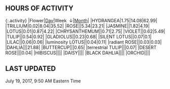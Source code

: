 
## HOURS OF ACTIVITY

{:.activity}
|<span class="activity_header">Flower</span>|<span class="activity_header activity_col1"><a href="https://tankpit-flowers.github.io/activity">Day</a></span>|<span class="activity_header activity_col2 activity_sorted">Week &nbsp;&darr;</span>|<span class="activity_header activity_col3"><a href="https://tankpit-flowers.github.io/activity-month">Month</a></span>|
|<span class="red">HYDRANGEA</span><span class="awards-container"><span class="awards-sprite a0-3"></span><span class="awards-sprite a2-1"></span><span class="awards-sprite a3-1"></span><span class="awards-sprite a4-3"></span><span class="awards-sprite a5-3"></span></span>|<span class="activity activity_col1">1.75</span>|<span class="activity activity_col2 activity_sorted">14.08</span>|<span class="activity activity_col3">62.99</span>|
|<span class="red">TRILLIUM</span><span class="awards-container"><span class="awards-sprite a0-3"></span><span class="awards-sprite a3-1"></span><span class="awards-sprite a4-3"></span><span class="awards-sprite a5-2"></span><span class="awards-sprite a7-1"></span></span>|<span class="activity activity_col1">0.02</span>|<span class="activity activity_col2 activity_sorted">8.04</span>|<span class="activity activity_col3">35.52</span>|
|<span class="red">ROSE</span><span class="awards-container"><span class="awards-sprite a0-3"></span><span class="awards-sprite a1-1"></span><span class="awards-sprite a2-2"></span><span class="awards-sprite a3-2"></span><span class="awards-sprite a5-2"></span><span class="awards-sprite a7-1"></span><span class="awards-sprite a8-1"></span></span>|<span class="activity activity_col1"></span>|<span class="activity activity_col2 activity_sorted">5.34</span>|<span class="activity activity_col3">23.21</span>|
|<span class="red">JASMINE</span><span class="awards-container"><span class="awards-sprite a0-3"></span><span class="awards-sprite a5-1"></span></span>|<span class="activity activity_col1"></span>|<span class="activity activity_col2 activity_sorted">1.82</span>|<span class="activity activity_col3">4.19</span>|
|<span class="red">LOTUS</span><span class="awards-container"><span class="awards-sprite a0-3"></span><span class="awards-sprite a1-3"></span><span class="awards-sprite a2-2"></span><span class="awards-sprite a3-2"></span><span class="awards-sprite a5-2"></span></span>|<span class="activity activity_col1">0.01</span>|<span class="activity activity_col2 activity_sorted">0.87</span>|<span class="activity activity_col3">4.22</span>|
|<span class="red">CHRYSANTHEMUM</span><span class="awards-container"><span class="awards-sprite a0-3"></span><span class="awards-sprite a1-1"></span><span class="awards-sprite a5-3"></span><span class="awards-sprite a7-1"></span></span>|<span class="activity activity_col1"></span>|<span class="activity activity_col2 activity_sorted">0.71</span>|<span class="activity activity_col3">2.75</span>|
|<span class="red">VIOLET</span><span class="awards-container"><span class="awards-sprite a0-3"></span><span class="awards-sprite a5-2"></span></span>|<span class="activity activity_col1"></span>|<span class="activity activity_col2 activity_sorted">0.62</span>|<span class="activity activity_col3">5.49</span>|
|<span class="red">TULIP</span><span class="awards-container"><span class="awards-sprite a0-3"></span><span class="awards-sprite a1-1"></span><span class="awards-sprite a2-1"></span><span class="awards-sprite a3-1"></span><span class="awards-sprite a5-1"></span></span>|<span class="activity activity_col1"></span>|<span class="activity activity_col2 activity_sorted">0.54</span>|<span class="activity activity_col3">0.92</span>|
|<span class="red">GLADIOLUS</span><span class="awards-container"><span class="awards-sprite a0-3"></span><span class="awards-sprite a2-2"></span><span class="awards-sprite a3-1"></span><span class="awards-sprite a5-3"></span></span>|<span class="activity activity_col1"></span>|<span class="activity activity_col2 activity_sorted">0.23</span>|<span class="activity activity_col3">0.68</span>|
|<span class="orange">SILENT LOTUS</span><span class="awards-container"><span class="awards-sprite a0-3"></span><span class="awards-sprite a5-2"></span></span>|<span class="activity activity_col1"></span>|<span class="activity activity_col2 activity_sorted">0.07</span>|<span class="activity activity_col3">0.1</span>|
|<span class="red">LILAC</span><span class="awards-container"><span class="awards-sprite a0-3"></span><span class="awards-sprite a5-2"></span></span>|<span class="activity activity_col1"></span>|<span class="activity activity_col2 activity_sorted">0.06</span>|<span class="activity activity_col3">0.06</span>|
|<span class="purple">luminosity LOTUS</span><span class="awards-container"><span class="awards-sprite a5-1"></span></span>|<span class="activity activity_col1"></span>|<span class="activity activity_col2 activity_sorted">0.04</span>|<span class="activity activity_col3">0.11</span>|
|<span class="purple">radiant ROSE</span><span class="awards-container"><span class="awards-sprite a0-3"></span><span class="awards-sprite a5-2"></span></span>|<span class="activity activity_col1"></span>|<span class="activity activity_col2 activity_sorted">0.03</span>|<span class="activity activity_col3">0.03</span>|
|<span class="red">DAHLIA</span><span class="awards-container"><span class="awards-sprite a0-3"></span><span class="awards-sprite a1-1"></span><span class="awards-sprite a3-2"></span><span class="awards-sprite a5-2"></span></span>|<span class="activity activity_col1"></span>|<span class="activity activity_col2 activity_sorted"></span>|<span class="activity activity_col3">21.88</span>|
|<span class="red">BUTTERCUP</span><span class="awards-container"><span class="awards-sprite a0-3"></span></span>|<span class="activity activity_col1"></span>|<span class="activity activity_col2 activity_sorted"></span>|<span class="activity activity_col3">0.65</span>|
|<span class="purple">terrestrial TULIP</span><span class="awards-container"><span class="awards-sprite a0-1"></span><span class="awards-sprite a5-3"></span></span>|<span class="activity activity_col1"></span>|<span class="activity activity_col2 activity_sorted"></span>|<span class="activity activity_col3">0.07</span>|
|<span class="orange">DESERT ROSE</span><span class="awards-container"><span class="awards-sprite a0-3"></span><span class="awards-sprite a5-3"></span></span>|<span class="activity activity_col1"></span>|<span class="activity activity_col2 activity_sorted"></span>|<span class="activity activity_col3">0.04</span>|
|<span class="red">HIBISCUS</span><span class="awards-container"><span class="awards-sprite a0-3"></span><span class="awards-sprite a1-1"></span><span class="awards-sprite a2-1"></span><span class="awards-sprite a3-1"></span><span class="awards-sprite a5-1"></span></span>|<span class="activity activity_col1"></span>|<span class="activity activity_col2 activity_sorted"></span>|<span class="activity activity_col3"></span>|
|<span class="red">DAISY</span><span class="awards-container"><span class="awards-sprite a0-3"></span><span class="awards-sprite a5-2"></span></span>|<span class="activity activity_col1"></span>|<span class="activity activity_col2 activity_sorted"></span>|<span class="activity activity_col3"></span>|
|<span class="orange">BLACK DAHLIA</span><span class="awards-container"><span class="awards-sprite a0-2"></span></span>|<span class="activity activity_col1"></span>|<span class="activity activity_col2 activity_sorted"></span>|<span class="activity activity_col3"></span>|
|<span class="red">ORCHID</span><span class="awards-container"><span class="awards-sprite a0-3"></span></span>|<span class="activity activity_col1"></span>|<span class="activity activity_col2 activity_sorted"></span>|<span class="activity activity_col3"></span>|

## LAST UPDATED

<span class="last_updated">July 19, 2017, 9:50 AM Eastern Time</span>